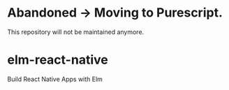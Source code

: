 # Abandoned -> Moving to Purescript.

This repository will not be maintained anymore.

# elm-react-native
Build React Native Apps with Elm


